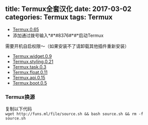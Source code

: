 title: Termux全套汉化
date: 2017-03-02
categories: Termux
tags: Termux
---
* [Termux.0.65](http://funs.ml/file/Termux.apk)   
* <div>添加通过拨号输入*#*#8376#*#*启动Termux
需要开机自启权限～（如果安装不了请卸载其他插件重新安装）</div>   
* [Termux.widget.0.9](http://funs.ml/file/Termux.widget.0.9.apk)   
* [Termux.styling.0.21](http://funs.ml/file/Termux.styling.0.21.apk)   
* [Termux.task.0.3](http://funs.ml/file/Termux.task.0.3.apk)   
* [Termux.float.0.11](http://funs.ml/file/Termux.float.0.11.apk)   
* [Termux.api.0.15](http://funs.ml/file/Termux.api.0.15.apk)   
* [Termux.boot.0.5](http://funs.ml/file/Termux.boot.0.5.apk)   

### Termux换源

复制以下代码   
`wget http://funs.ml/file/source.sh && bash source.sh && rm -f source.sh`
